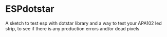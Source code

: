 ESPdotstar
===============
A sketch to test esp with dotstar library and a way to test your APA102 led strip, to see if there is any production errors and/or dead pixels
